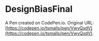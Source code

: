 # DesignBiasFinal

A Pen created on CodePen.io. Original URL: [https://codepen.io/tsmalls/pen/VwyQxdV](https://codepen.io/tsmalls/pen/VwyQxdV).

